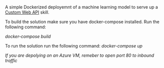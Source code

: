 A simple Dockerized deployemnt of a machine learning model to serve up a <a href="https://docs.microsoft.com/en-us/azure/search/cognitive-search-create-custom-skill-example">Custom Web API</a> skill.

To build the solution make sure you have docker-compose installed. Run the following command:

<em>docker-compose build</em>

To run the solution run the following command:
<em>docker-compose up<em>

If you are depolying on an Azure VM, remeber to open port 80 to inbound traffic
 
